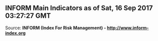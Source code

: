 ## INFORM Main Indicators as of Sat, 16 Sep 2017 03:27:27 GMT

Source: **INFORM (Index For Risk Management) - http://www.inform-index.org**